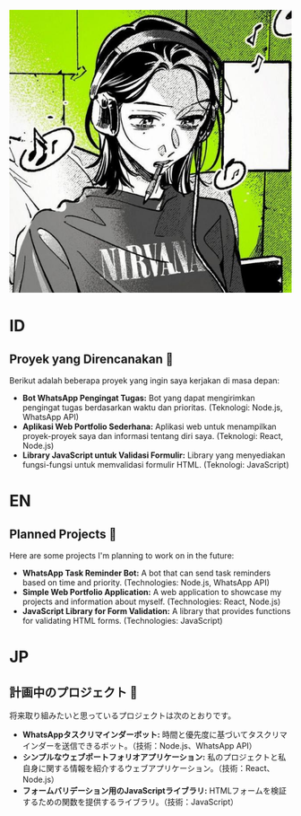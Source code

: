 ![Foto Profil Saya](profile.jpg)

# ID

## Proyek yang Direncanakan 🚀

Berikut adalah beberapa proyek yang ingin saya kerjakan di masa depan:

*   **Bot WhatsApp Pengingat Tugas:** Bot yang dapat mengirimkan pengingat tugas berdasarkan waktu dan prioritas. (Teknologi: Node.js, WhatsApp API)
*   **Aplikasi Web Portfolio Sederhana:** Aplikasi web untuk menampilkan proyek-proyek saya dan informasi tentang diri saya. (Teknologi: React, Node.js)
*   **Library JavaScript untuk Validasi Formulir:** Library yang menyediakan fungsi-fungsi untuk memvalidasi formulir HTML. (Teknologi: JavaScript)

# EN

## Planned Projects 🚀

Here are some projects I'm planning to work on in the future:

*   **WhatsApp Task Reminder Bot:** A bot that can send task reminders based on time and priority. (Technologies: Node.js, WhatsApp API)
*   **Simple Web Portfolio Application:** A web application to showcase my projects and information about myself. (Technologies: React, Node.js)
*   **JavaScript Library for Form Validation:** A library that provides functions for validating HTML forms. (Technologies: JavaScript)

# JP

## 計画中のプロジェクト 🚀

将来取り組みたいと思っているプロジェクトは次のとおりです。

*   **WhatsAppタスクリマインダーボット:** 時間と優先度に基づいてタスクリマインダーを送信できるボット。（技術：Node.js、WhatsApp API）
*   **シンプルなウェブポートフォリオアプリケーション:** 私のプロジェクトと私自身に関する情報を紹介するウェブアプリケーション。（技術：React、Node.js）
*   **フォームバリデーション用のJavaScriptライブラリ:** HTMLフォームを検証するための関数を提供するライブラリ。（技術：JavaScript）
